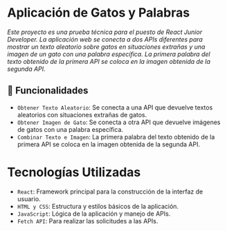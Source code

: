 # Aplicación de Gatos y Palabras

<em> Este proyecto es una prueba técnica para el puesto de React Junior Developer. La aplicación web se conecta a dos APIs diferentes para mostrar un texto aleatorio sobre gatos en situaciones extrañas y una imagen de un gato con una palabra específica. La primera palabra del texto obtenido de la primera API se coloca en la imagen obtenida de la segunda API. </em>

## 🔨 Funcionalidades
- `Obtener Texto Aleatorio`: Se conecta a una API que devuelve textos aleatorios con situaciones extrañas de gatos.
- `Obtener Imagen de Gato`: Se conecta a otra API que devuelve imágenes de gatos con una palabra específica.
- `Combinar Texto e Imagen`: La primera palabra del texto obtenido de la primera API se coloca en la imagen obtenida de la segunda API.

# Tecnologías Utilizadas
- `React`: Framework principal para la construcción de la interfaz de usuario.
- `HTML y CSS`: Estructura y estilos básicos de la aplicación.
- `JavaScript`: Lógica de la aplicación y manejo de APIs.
- `Fetch API`: Para realizar las solicitudes a las APIs.
